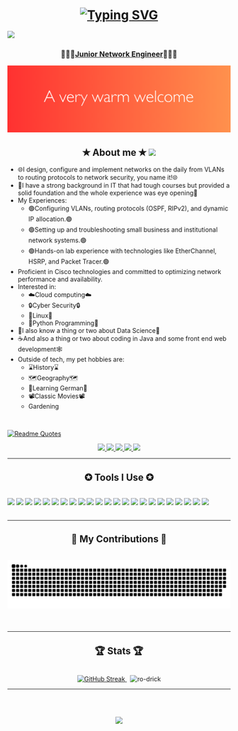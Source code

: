 <h1 align="center"><a href="https://git.io/typing-svg">
    <a href="https://git.io/typing-svg"><img src="https://readme-typing-svg.herokuapp.com?font=Gill+Sans&size=30&duration=1&pause=1000&color=FFFFFF&width=435&lines=%F0%9F%8C%B3RODRICK+CHERUIYOT%F0%9F%8C%B3" alt="Typing SVG" /></a>
</h1>
    
![](https://komarev.com/ghpvc/?username=ro-drick&color=blue&style=plastic)

<h3 align="center">👨🏻‍💻<ins>Junior Network Engineer</ins>👨🏻‍💻</h3>
    <img src="https://github.com/ro-drick/ro-drick/blob/main/hello-there.png"/>

<br/>

<div>
    <h2 align="center">✭ About me ✭ <img src="https://img.shields.io/badge/Ask%20me-anything-1abc9c.svg"/></h2>
    <ul>
        <li>
            🌐I design, configure and implement networks on the daily from VLANs to routing protocols to network security, you name it!🌐
        </li>
        <li>📜I have a strong background in IT that had tough courses but provided a solid foundation and the whole experience was eye opening📜</li>
        <li>My Experiences:
            <ul>
                <li>🟢Configuring VLANs, routing protocols (OSPF, RIPv2), and dynamic IP allocation.🟢</li>
                <li>🟢Setting up and troubleshooting small business and institutional network systems.🟢</li>
                <li>🟢Hands-on lab experience with technologies like EtherChannel, HSRP, and Packet Tracer.🟢</li>
            </ul>
        </li>
        <li>Proficient in Cisco technologies and committed to optimizing network performance and availability.</li>
        <li>Interested in:
        <ul>
            <li>☁️Cloud computing☁️</li>
            <li>🔒Cyber Security🔒</li>
            <li>🐧Linux🐧</li>
            <li>🐍Python Programming🐍</li>
        </ul>
        </li>
        <li>🔵I also know a thing or two about Data Science🔵</li>
        <li>☕️And also a thing or two about coding in Java and some front end web development🕸</li>
        <li>Outside of tech, my pet hobbies are:
            <ul>
                <li>⌛️History⌛️</li>
                <li>🗺Geography🗺</li>
                <li>📎Learning German📎</li>
                <li>📽Classic Movies📽</li>
                <li>Gardening</li>
            </ul>
        </li>
    </ul>
</div>

<br/>

 [![Readme Quotes](https://quotes-github-readme.vercel.app/api?type=horizontal&theme=dark)](https://github.com/piyushsuthar/github-readme-quotes)

 
<div align="center"> 
  <a href="mailto:rodrickcheruiyot@outlook.com">
    <img src="https://img.shields.io/badge/Microsoft_Outlook-0078D4?style=for-the-badge&logo=microsoft-outlook&logoColor=white" />
  </a>
    <a href= "https://twitter.com/rickcheruiyot">
        <img src= "https://img.shields.io/badge/Twitter-1DA1F2?style=for-the-badge&logo=twitter&logoColor=white"/>
    </a>
  <a href="https://linkedin.com/in/rodrick-cheruiyot" target="_blank">
    <img src="https://img.shields.io/badge/LinkedIn-0077B5?style=for-the-badge&logo=linkedin&logoColor=white" target="_blank" />
  </a>
    <a href= "https://wa.me/254703428796">
        <img src= "https://img.shields.io/badge/WhatsApp-25D366?style=for-the-badge&logo=whatsapp&logoColor=white"/>
    </a>
    <a href= "https://t.me/ro_drick">
        <img src= "https://img.shields.io/badge/Telegram-2CA5E0?style=for-the-badge&logo=telegram&logoColor=white"/>
    </a>
</div>

 <hr/>
 
<h2 align="center">✪ Tools I Use ✪</h2>
<br/>

<div>
    <img src= "https://img.shields.io/badge/Android-3DDC84?style=for-the-badge&logo=android&logoColor=white"/>
    <img src= "https://img.shields.io/badge/Debian-A81D33?style=for-the-badge&logo=debian&logoColor=white"/>
    <img src= "https://img.shields.io/badge/iOS-000000?style=for-the-badge&logo=ios&logoColor=white"/>
    <img src= "https://img.shields.io/badge/Linux-FCC624?style=for-the-badge&logo=linux&logoColor=black"/>
    <img src= "https://img.shields.io/badge/Linux_Mint-87CF3E?style=for-the-badge&logo=linux-mint&logoColor=white"/>
    <img src= "https://img.shields.io/badge/Ubuntu-E95420?style=for-the-badge&logo=ubuntu&logoColor=white"/>
    <img src= "https://img.shields.io/badge/Windows-0078D6?style=for-the-badge&logo=windows&logoColor=white"/>
    <img src= "https://img.shields.io/badge/HTML-239120?style=for-the-badge&logo=html5&logoColor=white"/>
    <img src= "https://img.shields.io/badge/CSS-239120?&style=for-the-badge&logo=css3&logoColor=white"/>
    <img src= "https://img.shields.io/badge/Python-14354C?style=for-the-badge&logo=python&logoColor=white"/>
    <img src= "https://img.shields.io/badge/Java-ED8B00?style=for-the-badge&logo=openjdk&logoColor=white"/>
    <img src= "https://img.shields.io/badge/Markdown-000000?style=for-the-badge&logo=markdown&logoColor=white"/>
    <img src= "https://img.shields.io/badge/Shell_Script-121011?style=for-the-badge&logo=gnu-bash&logoColor=white"/>
    <img src= "https://img.shields.io/badge/MySQL-00000F?style=for-the-badge&logo=mysql&logoColor=white"/>
    <img src= "https://img.shields.io/badge/Microsoft_Excel-217346?style=for-the-badge&logo=microsoft-excel&logoColor=white"/>
    <img src= "https://img.shields.io/badge/Microsoft_Office-D83B01?style=for-the-badge&logo=microsoft-office&logoColor=white"/>
    <img src= "https://img.shields.io/badge/Powershell-2CA5E0?style=for-the-badge&logo=powershell&logoColor=white"/>
    <img src= "https://img.shields.io/badge/Visual_Studio_Code-0078D4?style=for-the-badge&logo=visual%20studio%20code&logoColor=white"/>
    <img src= "https://img.shields.io/badge/prettier-1A2C34?style=for-the-badge&logo=prettier&logoColor=F7BA3E"/>
    <img src= "https://img.shields.io/badge/Notion-000000?style=for-the-badge&logo=notion&logoColor=white"/>
    <img src= "https://img.shields.io/badge/GIT-E44C30?style=for-the-badge&logo=git&logoColor=white"/>
    <img src= "https://img.shields.io/badge/Google_chrome-4285F4?style=for-the-badge&logo=Google-chrome&logoColor=white"/>
    <img src= "https://img.shields.io/badge/Spotify-1ED760?&style=for-the-badge&logo=spotify&logoColor=white"/>
    
</div>
<br/>
<hr/>

<div align="center">
  <h2>🔷 My Contributions 🔷</h2>
  <br>
<img src="https://github.com/ro-drick/ro-drick/blob/output/github-contribution-grid-snake-dark.svg" alt="snake animation" />
  <br/><br/><br/>
</div>

<hr/>

<h2 align="center">🏆 Stats 🏆</h2>
<br>

<div align="center">
  <a href="https://git.io/streak-stats">
    <img src="https://streak-stats.demolab.com/?user=ro-drick&theme=merko" alt="GitHub Streak" width="400"/>
  </a>
  &nbsp; <!-- Adds space between the images -->
  <img src="https://github-readme-stats.vercel.app/api?username=ro-drick&show_icons=true&theme=merko&locale=en" alt="ro-drick" width="400"/>
</div>

<hr/>

<br/>
<br/>
<p align="center">
     <img src="https://capsule-render.vercel.app/api?type=waving&color=gradient&height=100&section=footer"/>
</p>
